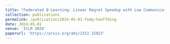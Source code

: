 ```yaml
---
title: "Federated Q-Learning: Linear Regret Speedup with Low Communication Cost"
collection: publications
permalink: /publication/2024-05-01-fedq-hoeffding
date: 2024-05-01
venue: 'ICLR 2024'
paperurl: 'https://arxiv.org/abs/2312.15023'
---
```

